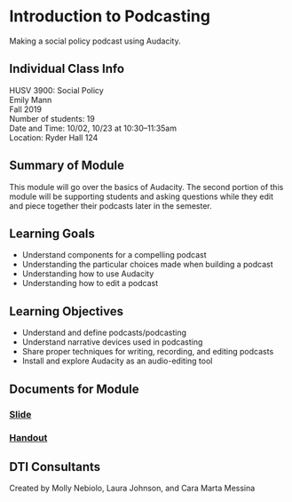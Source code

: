 # Introduction to Podcasting
Making a social policy podcast using Audacity.

## Individual Class Info
HUSV 3900: Social Policy
<br>
Emily Mann
<br>
Fall 2019
<br>
Number of students: 19
<br>
Date and Time: 10/02, 10/23 at 10:30–11:35am
<br>
Location: Ryder Hall 124
<br>

## Summary of Module
This module will go over the basics of Audacity. The second portion of this module will be supporting students and asking questions while they edit and piece together their podcasts later in the semester.

## Learning Goals
- Understand components for a compelling podcast
- Understanding the particular choices made when building a podcast
- Understanding how to use Audacity
- Understanding how to edit a podcast

## Learning Objectives
- Understand and define podcasts/podcasting
- Understand narrative devices used in podcasting
- Share proper techniques for writing, recording, and editing podcasts
- Install and explore Audacity as an audio-editing tool


## Documents for Module

### [Slide](https://github.com/NULabNortheastern/digitalassignmentshowcase/blob/master/podcasting/social_policy-fall2019-mann/slides.pdf)

### [Handout](https://github.com/NULabNortheastern/digitalassignmentshowcase/blob/master/podcasting/social_policy-fall2019-mann/handout.pdf)

## DTI Consultants
Created by Molly Nebiolo, Laura Johnson, and Cara Marta Messina
